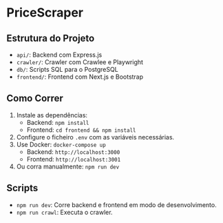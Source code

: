 # PriceScraper

## Estrutura do Projeto
- `api/`: Backend com Express.js
- `crawler/`: Crawler com Crawlee e Playwright
- `db/`: Scripts SQL para o PostgreSQL
- `frontend/`: Frontend com Next.js e Bootstrap

## Como Correr
1. Instale as dependências:
   - Backend: `npm install`
   - Frontend: `cd frontend && npm install`
2. Configure o ficheiro `.env` com as variáveis necessárias.
3. Use Docker: `docker-compose up`
   - Backend: `http://localhost:3000`
   - Frontend: `http://localhost:3001`
4. Ou corra manualmente: `npm run dev`

## Scripts
- `npm run dev`: Corre backend e frontend em modo de desenvolvimento.
- `npm run crawl`: Executa o crawler.